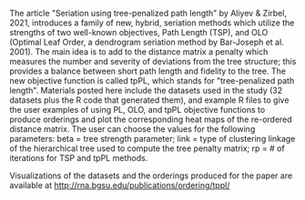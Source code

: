 The article "Seriation using tree-penalized path length" by Aliyev & Zirbel, 2021, introduces a family of new, hybrid, seriation methods which utilize the strengths of two
well-known objectives, Path Length (TSP), and OLO (Optimal Leaf Order, a dendrogram seriation method by Bar-Joseph et al. 2001).
The main idea is to add to the distance matrix a penalty which measures the number and severity of deviations from the tree structure; this provides a balance between short path length and fidelity to the tree.
The new objective function is called tpPL, which stands for "tree-penalized path length".
Materials posted here include the datasets used in the study (32 datasets plus the R code that generated them), and example R files to give the user examples of using PL, OLO, and tpPL objective functions to produce orderings and plot the corresponding heat maps of the re-ordered distance matrix.
The user can choose the values for the following parameters:
beta = tree strength parameter;
link = type of clustering linkage of the hierarchical tree used to compute the tree penalty matrix;
rp = # of iterations for TSP and tpPL methods.

Visualizations of the datasets and the orderings produced for the paper are available at http://rna.bgsu.edu/publications/ordering/tppl/

